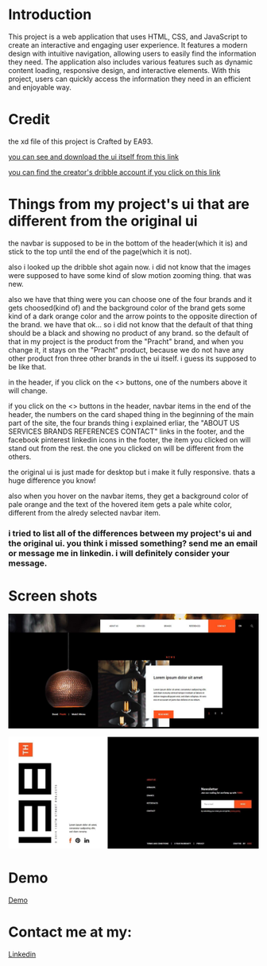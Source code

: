 # Introduction

This project is a web application that uses HTML, CSS, and JavaScript to create an interactive and engaging user experience. It features a modern design with intuitive navigation, allowing users to easily find the information they need. The application also includes various features such as dynamic content loading, responsive design, and interactive elements. With this project, users can quickly access the information they need in an efficient and enjoyable way.

# Credit
the xd file of this project is Crafted by EA93.

[you can see and download the ui itself from this link](https://dribbble.com/shots/13926444-FREE-XD-Webshop-Template)

[you can find the creator's dribble account if you click on this link](https://dribbble.com/euroart93)

# Things from my project's ui that are different from the original ui

the navbar is supposed to be in the bottom of the header(which it is) and stick to the top until the end of the page(which it is not).

also i looked up the dribble shot again now. i did not know that the images were supposed to have some kind of slow motion zooming thing. that was new.

also we have that thing were you can choose one of the four brands and it gets choosed(kind of) and the background color of the brand gets some kind of a dark orange color and the arrow points to the opposite direction of the brand. we have that ok... so i did not know that the default of that thing should be a black and showing no product of any brand. so the default of that in my project is the product from the "Pracht" brand, and when you change it, it stays on the "Pracht" product, because we do not have any other product fron three other brands in the ui itself. i guess its supposed to be like that.

in the header, if you click on the <> buttons, one of the numbers above it will change.

if you click on the <> buttons in the header, navbar items in the end of the header, the numbers on the card shaped thing in the beginning of the main part of the site, the four brands thing i explained erliar, the "ABOUT US SERVICES BRANDS REFERENCES CONTACT" links in the footer, and the facebook pinterest linkedin icons in the footer, the item you clicked on will stand out from the rest. the one you clicked on will be different from the others.

the original ui is just made for desktop but i make it fully responsive. thats a huge difference you know!

also when you hover on the navbar items, they get a background color of pale orange and the text of the hovered item gets a pale white color, different from the alredy selected navbar item.

### i tried to list all of the differences between my project's ui and the original ui. you think i missed something? send me an email or message me in linkedin. i will definitely consider your message.

# Screen shots
![App Screenshot](https://raw.githubusercontent.com/Dreamer474747/Dreamer474747.github.io/main/light%20webshop/main.JPG)

![App Screenshot](https://raw.githubusercontent.com/Dreamer474747/Dreamer474747.github.io/main/light%20webshop/footer.JPG)

# Demo
[Demo](https://dreamer474747.github.io/light%20webshop/)

# Contact me at my: 

[Linkedin](https://linkedin.com/in/mobin-taataghi)
